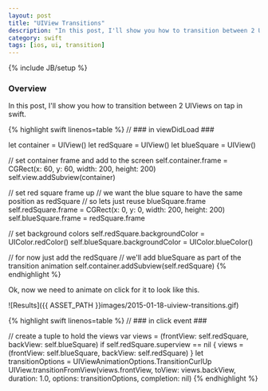 ```yaml
---
layout: post
title: "UIView Transitions"
description: "In this post, I'll show you how to transition between 2 UIViews on tap in swift."
category: swift
tags: [ios, ui, transition]
---
```

{% include JB/setup %}

<!-- Overview -->
<h3>Overview</h3>

In this post, I'll show you how to transition between 2 UIViews on tap in swift.

{% highlight swift linenos=table  %}
// ### in viewDidLoad ###

let container = UIView()
let redSquare = UIView()
let blueSquare = UIView()

// set container frame and add to the screen
self.container.frame = CGRect(x: 60, y: 60, width: 200, height: 200)
self.view.addSubview(container)

// set red square frame up
// we want the blue square to have the same position as redSquare
// so lets just reuse blueSquare.frame
self.redSquare.frame = CGRect(x: 0, y: 0, width: 200, height: 200)
self.blueSquare.frame = redSquare.frame

// set background colors
self.redSquare.backgroundColor = UIColor.redColor()
self.blueSquare.backgroundColor = UIColor.blueColor()

// for now just add the redSquare
// we'll add blueSquare as part of the transition animation
self.container.addSubview(self.redSquare)
{% endhighlight %}

Ok, now we need to animate on click for it to look like this.

![Results]({{ ASSET_PATH }}images/2015-01-18-uiview-transitions.gif)

{% highlight swift linenos=table  %}
// ### in click event ###

// create a tuple to hold the views
var views = (frontView: self.redSquare, backView: self.blueSquare)
if self.redSquare.superview ==  nil {
  views = (frontView: self.blueSquare, backView: self.redSquare)
}
let transitionOptions = UIViewAnimationOptions.TransitionCurlUp
UIView.transitionFromView(views.frontView, toView: views.backView, duration: 1.0, options: transitionOptions, completion: nil)
{% endhighlight %}


